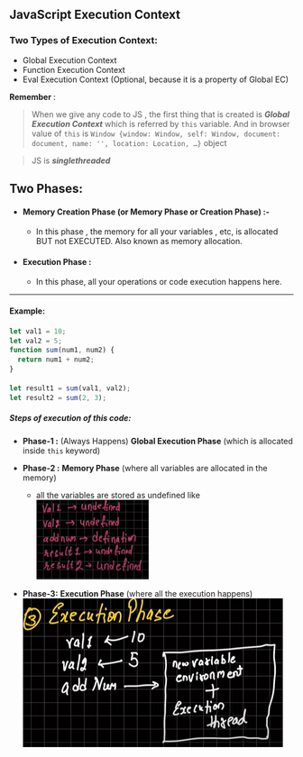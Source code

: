 ## JavaScript Execution Context

### Two Types of Execution Context:

- Global Execution Context
- Function Execution Context
- Eval Execution Context (Optional, because it is a property of Global EC)

**Remember** :

> When we give any code to JS , the first thing that is created is **_Global Execution Context_** which is referred by `this` variable.
> And in browser value of `this` is
> `Window {window: Window, self: Window, document: document, name: '', location: Location, …}` object

> JS is **_singlethreaded_**

## Two Phases:

- #### Memory Creation Phase (or Memory Phase or Creation Phase) :-
  - In this phase , the memory for all your variables , etc, is allocated BUT not EXECUTED. Also known as memory allocation.
- #### Execution Phase :
  - In this phase, all your operations or code execution happens here.

---

#### Example:

```js
let val1 = 10;
let val2 = 5;
function sum(num1, num2) {
  return num1 + num2;
}

let result1 = sum(val1, val2);
let result2 = sum(2, 3);
```

##### Steps of execution of this code:

- **Phase-1 :** (Always Happens) **Global Execution Phase** (which is allocated inside `this` keyword)

- **Phase-2 :** **Memory Phase** (where all variables are allocated in the memory)

  - all the variables are stored as undefined like
    ![Memory Phase](images/EC.png)

- **Phase-3:** **Execution Phase** (where all the execution happens)
  ![Alt text](images/ExecutionPhase.png)

